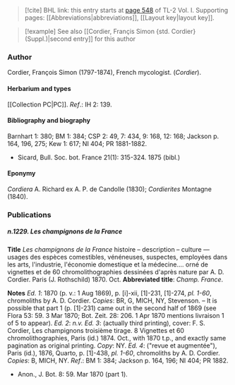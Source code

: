 > [!cite] BHL link: this entry starts at [page 548](https://www.biodiversitylibrary.org/item/103414#page/596/mode/1up) of TL-2 Vol. I.
> Supporting pages: [[Abbreviations|abbreviations]], [[Layout key|layout key]].

> [!example] See also [[Cordier, Françis Simon {std. Cordier} (Suppl.)|second entry]] for this author

### Author

Cordier, François Simon (1797-1874), French mycologist. (*Cordier*).

#### Herbarium and types

[[Collection PC|PC]].
*Ref*.: IH 2: 139.

#### Bibliography and biography

Barnhart 1: 380; BM 1: 384; CSP 2: 49, 7: 434, 9: 168, 12: 168; Jackson p. 164, 196, 275; Kew 1: 617; NI 404; PR 1881-1882.
- Sicard, Bull. Soc. bot. France 21(1): 315-324. 1875 (bibl.)

#### Eponymy

*Cordiera* A. Richard ex A. P. de Candolle (1830); *Cordierites* Montagne (1840).

### Publications

##### n.1229. Les champignons de la France

**Title**
*Les champignons de la France* histoire – description – culture — usages des espèces comestibles, vénéneuses, suspectes, employées dans les arts, l'industrie, l'économie domestique et la médecine.... orné de vignettes et de 60 chromolithographies dessinées d'après nature par A. D. Cordier. Paris (J. Rothschild) 1870. Oct.
**Abbreviated title**: *Champ. France*.

**Notes**
*Ed. 1*: 1870 (p. v.: 1 Aug 1869), p. \[i\]-xii, \[1\]-231, \[1\]-274, *pl. 1-60*, chromoliths by A. D. Cordier. *Copies*: BR, G, MICH, NY, Stevenson. – It is possible that part 1 (p. \[1\]-231) came out in the second half of 1869 (see Flora 53: 59. 3 Mar 1870; Bot. Zeit. 28: 206. 1 Apr 1870 mentions livraison 1 of 5 to appear).
*Ed. 2*: *n.v.*
*Ed. 3*: (actually third printing), cover: F. S. Cordier, Les champignons troisième tirage. 8 Vignettes et 60 chromolithographies, Paris (id.) 1874. Oct., with 1870 t.p., and exactly same pagination as original printing. *Copy*: NY.
*Ed. 4*: ("revue et augmentée"), Paris (id.), 1876, Quarto, p. \[1\]-438, *pl. 1-60*, chromoliths by A. D. Cordier. *Copies*: B, MICH, NY.
*Ref*.: BM 1: 384; Jackson p. 164, 196; NI 404; PR 1882.
- Anon., J. Bot. 8: 59. Mar 1870 (part 1).


